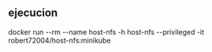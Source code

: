## ejecucion
 
docker run --rm --name host-nfs -h host-nfs --privileged -it robert72004/host-nfs:minikube 
